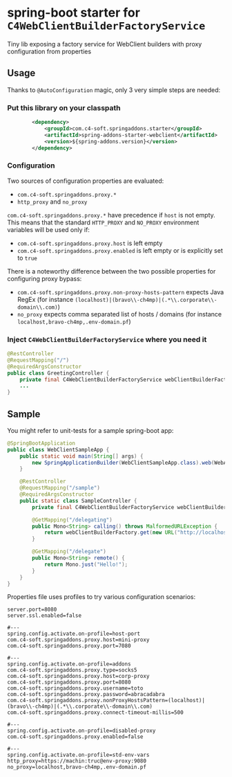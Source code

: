 # spring-boot starter for `C4WebClientBuilderFactoryService`
Tiny lib exposing a factory service for WebClient builders with proxy configuration from properties

## Usage
Thanks to `@AutoConfiguration` magic, only 3 very simple steps are needed:
### Put this library on your classpath
```xml
		<dependency>
			<groupId>com.c4-soft.springaddons.starter</groupId>
			<artifactId>spring-addons-starter-webclient</artifactId>
			<version>${spring-addons.version}</version>
		</dependency>
```

### Configuration
Two sources of configuration properties are evaluated:
- `com.c4-soft.springaddons.proxy.*`
- `http_proxy` and `no_proxy`

`com.c4-soft.springaddons.proxy.*` have precedence if `host` is not empty. This means that the standard `HTTP_PROXY` and `NO_PROXY` environment variables will be used only if:
- `com.c4-soft.springaddons.proxy.host` is left empty
- `com.c4-soft.springaddons.proxy.enabled` is left empty or is explicitly set to `true`

There is a noteworthy difference between the two possible properties for configuring proxy bypass:
- `com.c4-soft.springaddons.proxy.non-proxy-hosts-pattern` expects Java RegEx (for instance `(localhost)|(bravo\\-ch4mp)|(.*\\.corporate\\-domain\\.com)`)
- `no_proxy` expects comma separated list of hosts / domains (for instance `localhost,bravo-ch4mp,.env-domain.pf`)

### Inject `C4WebClientBuilderFactoryService` where you need it
```java
@RestController
@RequestMapping("/")
@RequiredArgsConstructor
public class GreetingController {
	private final C4WebClientBuilderFactoryService webClientBuilderFactory;
	...
}
```

## Sample
You might refer to unit-tests for a sample spring-boot app:
```java
@SpringBootApplication
public class WebClientSampleApp {
	public static void main(String[] args) {
		new SpringApplicationBuilder(WebClientSampleApp.class).web(WebApplicationType.REACTIVE).run(args);
	}

	@RestController
	@RequestMapping("/sample")
	@RequiredArgsConstructor
	public static class SampleController {
		private final C4WebClientBuilderFactoryService webClientBuilderFactory;

		@GetMapping("/delegating")
		public Mono<String> calling() throws MalformedURLException {
			return webClientBuilderFactory.get(new URL("http://localhost:8080")).build().get().uri("/sample/delegate").retrieve().bodyToMono(String.class);
		}

		@GetMapping("/delegate")
		public Mono<String> remote() {
			return Mono.just("Hello!");
		}
	}
}
```
Properties file uses profiles to try various configuration scenarios:
```properties
server.port=8080
server.ssl.enabled=false

#---
spring.config.activate.on-profile=host-port
com.c4-soft.springaddons.proxy.host=mini-proxy
com.c4-soft.springaddons.proxy.port=7080

#---
spring.config.activate.on-profile=addons
com.c4-soft.springaddons.proxy.type=socks5
com.c4-soft.springaddons.proxy.host=corp-proxy
com.c4-soft.springaddons.proxy.port=8080
com.c4-soft.springaddons.proxy.username=toto
com.c4-soft.springaddons.proxy.password=abracadabra
com.c4-soft.springaddons.proxy.nonProxyHostsPattern=(localhost)|(bravo\\-ch4mp)|(.*\\.corporate\\-domain\\.com)
com.c4-soft.springaddons.proxy.connect-timeout-millis=500

#---
spring.config.activate.on-profile=disabled-proxy
com.c4-soft.springaddons.proxy.enabled=false

#---
spring.config.activate.on-profile=std-env-vars
http_proxy=https://machin:truc@env-proxy:9080
no_proxy=localhost,bravo-ch4mp,.env-domain.pf
```